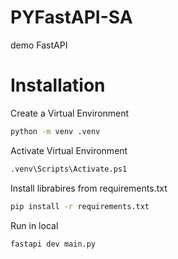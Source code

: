 # PYFastAPI-SA
demo FastAPI

# Installation

Create a Virtual Environment 
```bash
python -m venv .venv
```

Activate Virtual Environment
```bash
.venv\Scripts\Activate.ps1
```

Install librabires from requirements.txt
```bash
pip install -r requirements.txt
```

Run in local
```bash
fastapi dev main.py
```